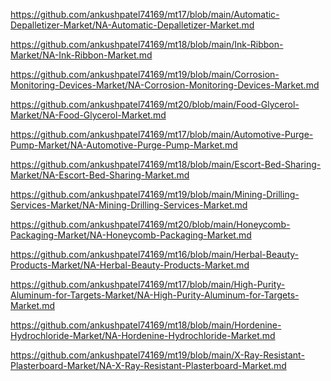 <p><a href="https://github.com/ankushpatel74169/mt17/blob/main/Automatic-Depalletizer-Market/NA-Automatic-Depalletizer-Market.md">https://github.com/ankushpatel74169/mt17/blob/main/Automatic-Depalletizer-Market/NA-Automatic-Depalletizer-Market.md</a></p><p><a href="https://github.com/ankushpatel74169/mt18/blob/main/Ink-Ribbon-Market/NA-Ink-Ribbon-Market.md">https://github.com/ankushpatel74169/mt18/blob/main/Ink-Ribbon-Market/NA-Ink-Ribbon-Market.md</a></p><p><a href="https://github.com/ankushpatel74169/mt19/blob/main/Corrosion-Monitoring-Devices-Market/NA-Corrosion-Monitoring-Devices-Market.md">https://github.com/ankushpatel74169/mt19/blob/main/Corrosion-Monitoring-Devices-Market/NA-Corrosion-Monitoring-Devices-Market.md</a></p><p><a href="https://github.com/ankushpatel74169/mt20/blob/main/Food-Glycerol-Market/NA-Food-Glycerol-Market.md">https://github.com/ankushpatel74169/mt20/blob/main/Food-Glycerol-Market/NA-Food-Glycerol-Market.md</a></p><p><a href="https://github.com/ankushpatel74169/mt17/blob/main/Automotive-Purge-Pump-Market/NA-Automotive-Purge-Pump-Market.md">https://github.com/ankushpatel74169/mt17/blob/main/Automotive-Purge-Pump-Market/NA-Automotive-Purge-Pump-Market.md</a></p><p><a href="https://github.com/ankushpatel74169/mt18/blob/main/Escort-Bed-Sharing-Market/NA-Escort-Bed-Sharing-Market.md">https://github.com/ankushpatel74169/mt18/blob/main/Escort-Bed-Sharing-Market/NA-Escort-Bed-Sharing-Market.md</a></p><p><a href="https://github.com/ankushpatel74169/mt19/blob/main/Mining-Drilling-Services-Market/NA-Mining-Drilling-Services-Market.md">https://github.com/ankushpatel74169/mt19/blob/main/Mining-Drilling-Services-Market/NA-Mining-Drilling-Services-Market.md</a></p><p><a href="https://github.com/ankushpatel74169/mt20/blob/main/Honeycomb-Packaging-Market/NA-Honeycomb-Packaging-Market.md">https://github.com/ankushpatel74169/mt20/blob/main/Honeycomb-Packaging-Market/NA-Honeycomb-Packaging-Market.md</a></p><p><a href="https://github.com/ankushpatel74169/mt16/blob/main/Herbal-Beauty-Products-Market/NA-Herbal-Beauty-Products-Market.md">https://github.com/ankushpatel74169/mt16/blob/main/Herbal-Beauty-Products-Market/NA-Herbal-Beauty-Products-Market.md</a></p><p><a href="https://github.com/ankushpatel74169/mt17/blob/main/High-Purity-Aluminum-for-Targets-Market/NA-High-Purity-Aluminum-for-Targets-Market.md">https://github.com/ankushpatel74169/mt17/blob/main/High-Purity-Aluminum-for-Targets-Market/NA-High-Purity-Aluminum-for-Targets-Market.md</a></p><p><a href="https://github.com/ankushpatel74169/mt18/blob/main/Hordenine-Hydrochloride-Market/NA-Hordenine-Hydrochloride-Market.md">https://github.com/ankushpatel74169/mt18/blob/main/Hordenine-Hydrochloride-Market/NA-Hordenine-Hydrochloride-Market.md</a></p><p><a href="https://github.com/ankushpatel74169/mt19/blob/main/X-Ray-Resistant-Plasterboard-Market/NA-X-Ray-Resistant-Plasterboard-Market.md">https://github.com/ankushpatel74169/mt19/blob/main/X-Ray-Resistant-Plasterboard-Market/NA-X-Ray-Resistant-Plasterboard-Market.md</a></p>
